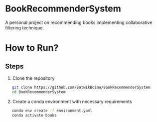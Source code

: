 # BookRecommenderSystem
A personal project on recommending books implementing collaborative filtering technique.

# How to Run?
## Steps

1. Clone the repository

```bash
   git clone https://github.com/SatwikBoina/BookRecommenderSystem
   cd BookRecommenderSystem
   ```
2. Create a conda environment with necessary requirements
```bash
   conda env create -f environment.yaml
   conda activate books
   ```


```